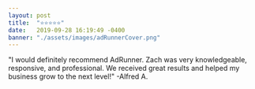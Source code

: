 ```yaml
---
layout: post
title:  "⭐⭐⭐⭐⭐"
date:   2019-09-28 16:19:49 -0400
banner: "./assets/images/adRunnerCover.png"
---
```

"I would definitely recommend AdRunner. Zach was very knowledgeable, responsive, and professional. We received great results and helped my business grow to the next level!"
-Alfred A.

